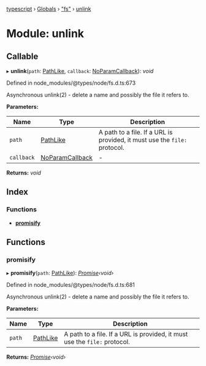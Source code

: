 [typescript](../README.md) › [Globals](../globals.md) › ["fs"](_fs_.md) › [unlink](_fs_.unlink.md)

# Module: unlink

## Callable

▸ **unlink**(`path`: [PathLike](_fs_.md#pathlike), `callback`: [NoParamCallback](_fs_.md#noparamcallback)): *void*

Defined in node_modules/@types/node/fs.d.ts:673

Asynchronous unlink(2) - delete a name and possibly the file it refers to.

**Parameters:**

Name | Type | Description |
------ | ------ | ------ |
`path` | [PathLike](_fs_.md#pathlike) | A path to a file. If a URL is provided, it must use the `file:` protocol.  |
`callback` | [NoParamCallback](_fs_.md#noparamcallback) | - |

**Returns:** *void*

## Index

### Functions

* [__promisify__](_fs_.unlink.md#__promisify__)

## Functions

###  __promisify__

▸ **__promisify__**(`path`: [PathLike](_fs_.md#pathlike)): *[Promise](../interfaces/promise.md)‹void›*

Defined in node_modules/@types/node/fs.d.ts:681

Asynchronous unlink(2) - delete a name and possibly the file it refers to.

**Parameters:**

Name | Type | Description |
------ | ------ | ------ |
`path` | [PathLike](_fs_.md#pathlike) | A path to a file. If a URL is provided, it must use the `file:` protocol.  |

**Returns:** *[Promise](../interfaces/promise.md)‹void›*
